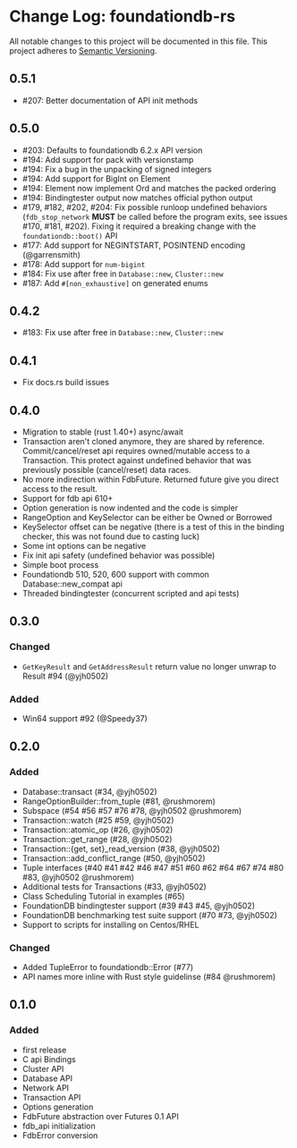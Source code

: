 # Change Log: foundationdb-rs

All notable changes to this project will be documented in this file.
This project adheres to [Semantic Versioning](http://semver.org/).

## 0.5.1

- #207: Better documentation of API init methods

## 0.5.0

- #203: Defaults to foundationdb 6.2.x API version
- #194: Add support for pack with versionstamp
- #194: Fix a bug in the unpacking of signed integers
- #194: Add support for BigInt on Element
- #194: Element now implement Ord and matches the packed ordering
- #194: Bindingtester output now matches official python output
- #179, #182, #202, #204: Fix possible runloop undefined behaviors
  (`fdb_stop_network` **MUST** be called before the program exits, see issues #170, #181, #202).
  Fixing it required a breaking change with the `foundationdb::boot()` API
- #177: Add support for NEGINTSTART, POSINTEND encoding (@garrensmith)
- #178: Add support for `num-bigint`
- #184: Fix use after free in `Database::new`, `Cluster::new`
- #187: Add `#[non_exhaustive]` on generated enums

## 0.4.2

- #183: Fix use after free in `Database::new`, `Cluster::new`

## 0.4.1

- Fix docs.rs build issues

## 0.4.0

- Migration to stable (rust 1.40+) async/await
- Transaction aren't cloned anymore, they are shared by reference. Commit/cancel/reset api requires owned/mutable access to a Transaction. This protect against undefined behavior that was previously possible (cancel/reset) data races.
- No more indirection within FdbFuture. Returned future give you direct access to the result.
- Support for fdb api 610+
- Option generation is now indented and the code is simpler
- RangeOption and KeySelector can be either be Owned or Borrowed
- KeySelector offset can be negative (there is a test of this in the binding checker, this was not found due to casting luck)
- Some int options can be negative
- Fix init api safety (undefined behavior was possible)
- Simple boot process
- Foundationdb 510, 520, 600 support with common Database::new_compat api
- Threaded bindingtester (concurrent scripted and api tests)

## 0.3.0

### Changed

- `GetKeyResult` and `GetAddressResult` return value no longer unwrap to Result #94 (@yjh0502)

### Added

- Win64 support #92 (@Speedy37)

## 0.2.0

### Added

- Database::transact (#34, @yjh0502)
- RangeOptionBuilder::from_tuple (#81, @rushmorem)
- Subspace (#54 #56 #57 #76 #78, @yjh0502 @rushmorem)
- Transaction::watch (#25 #59, @yjh0502)
- Transaction::atomic_op (#26, @yjh0502)
- Transaction::get_range (#28, @yjh0502)
- Transaction::{get, set}\_read_version (#38, @yjh0502)
- Transaction::add_conflict_range (#50, @yjh0502)
- Tuple interfaces (#40 #41 #42 #46 #47 #51 #60 #62 #64 #67 #74 #80 #83, @yjh0502 @rushmorem)
- Additional tests for Transactions (#33, @yjh0502)
- Class Scheduling Tutorial in examples (#65)
- FoundationDB bindingtester support (#39 #43 #45, @yjh0502)
- FoundationDB benchmarking test suite support (#70 #73, @yjh0502)
- Support to scripts for installing on Centos/RHEL

### Changed

- Added TupleError to foundationdb::Error (#77)
- API names more inline with Rust style guidelinse (#84 @rushmorem)

## 0.1.0

### Added

- first release
- C api Bindings
- Cluster API
- Database API
- Network API
- Transaction API
- Options generation
- FdbFuture abstraction over Futures 0.1 API
- fdb_api initialization
- FdbError conversion
